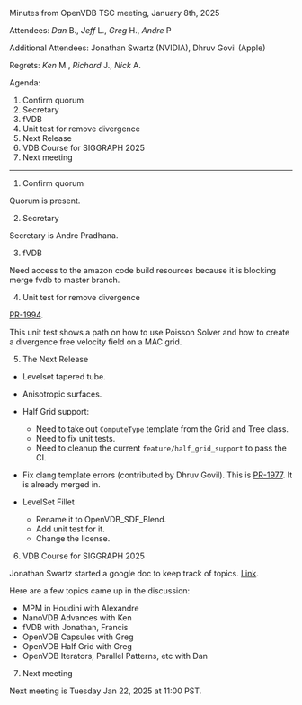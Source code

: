 Minutes from OpenVDB TSC meeting, January 8th, 2025

Attendees: *Dan* B., *Jeff* L., *Greg* H., *Andre* P

Additional Attendees: Jonathan Swartz (NVIDIA), Dhruv Govil (Apple)

Regrets: *Ken* M., *Richard* J., *Nick* A.

Agenda:

1) Confirm quorum
2) Secretary
3) fVDB
4) Unit test for remove divergence
5) Next Release
6) VDB Course for SIGGRAPH 2025
7) Next meeting

------------

1) Confirm quorum

Quorum is present.

2) Secretary

Secretary is Andre Pradhana.

3) fVDB

Need access to the amazon code build resources because it is blocking merge fvdb to master branch.

4) Unit test for remove divergence

[PR-1994](https://github.com/AcademySoftwareFoundation/openvdb/pull/1994).

This unit test shows a path on how to use Poisson Solver and how to create
a divergence free velocity field on a MAC grid.

5) The Next Release

- Levelset tapered tube.

- Anisotropic surfaces.

- Half Grid support:
    - Need to take out `ComputeType` template from the Grid and Tree class.
    - Need to fix unit tests.
    - Need to cleanup the current `feature/half_grid_support` to pass the CI.

- Fix clang template errors (contributed by Dhruv Govil).
This is [PR-1977](https://github.com/AcademySoftwareFoundation/openvdb/pull/1977). It is already merged in.

- LevelSet Fillet
    - Rename it to OpenVDB_SDF_Blend.
    - Add unit test for it.
    - Change the license.


6) VDB Course for SIGGRAPH 2025

Jonathan Swartz started a google doc to keep track of topics.
[Link](https://docs.google.com/document/d/1PiCfi5slMoA3S6bcJdxI8rvGJoQps7QzKeic9LKP-xs/edit?tab=t.0#heading=h.se6zgosgwalo).

Here are a few topics came up in the discussion:
- MPM in Houdini with Alexandre
- NanoVDB Advances with Ken
- fVDB with Jonathan, Francis
- OpenVDB Capsules with Greg
- OpenVDB Half Grid with Greg
- OpenVDB Iterators, Parallel Patterns, etc with Dan

7) Next meeting

Next meeting is Tuesday Jan 22, 2025 at 11:00 PST.
